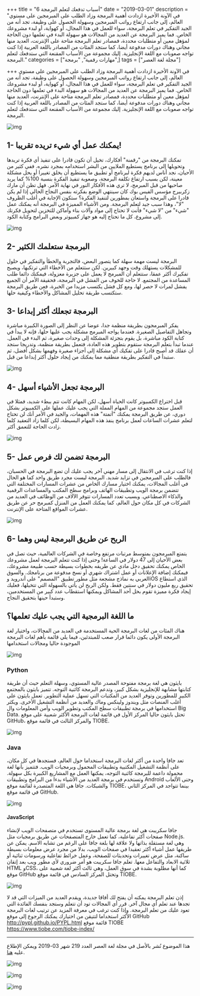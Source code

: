 +++
title = "6 أسباب تدفعك لتعلم البرمجة"
date = "2019-03-01"
description = "في الآونة الأخيرة ازدادت أهمية البرمجة وزاد الطلب على المبرمجين على مستوي العالم، إلى جانب ارتفاع رواتب المبرمجين وسهولة الحصول على وظيفة، تجد أنه من الجيد التفكير في تعلم البرمجة، سواء للعمل في هذا المجال، أو كهواية، أو لبدء مشروعك الخاص. فما يميز البرمجة عن العديد من المجالات هو سهولة البدء في تعلمها دون الحاجة لمؤهل معين أو متطلبات محددة، فمصادر تعلم البرمجة متاحة على الإنترنت، العديد منها مجاني وهناك دورات مدفوعة أيضا، كما ستجد المئات من المصادر باللغة العربية إذا كنت تواجه صعوبات مع اللغة الإنجليزية. إليك مجموعة من الأسباب المقنعة التي ستدفعك لتعلم البرمجة."
categories = ["مهارات رقمية", "برمجة",]
tags = ["مجلة لغة العصر"]

+++
في الآونة الأخيرة ازدادت أهمية البرمجة وزاد الطلب على المبرمجين على مستوي العالم، إلى جانب ارتفاع رواتب المبرمجين وسهولة الحصول على وظيفة، تجد أنه من الجيد التفكير في تعلم البرمجة، سواء للعمل في هذا المجال، أو كهواية، أو لبدء مشروعك الخاص. فما يميز البرمجة عن العديد من المجالات هو سهولة البدء في تعلمها دون الحاجة لمؤهل معين أو متطلبات محددة، فمصادر تعلم البرمجة متاحة على الإنترنت، العديد منها مجاني وهناك دورات مدفوعة أيضا، كما ستجد المئات من المصادر باللغة العربية إذا كنت تواجه صعوبات مع اللغة الإنجليزية. إليك مجموعة من الأسباب المقنعة التي ستدفعك لتعلم البرمجة.

![img](thumbnail-0.jpg)

## 1- يمكنك عمل أي شيء تريده تقريبا!

تمكنك البرمجة من "رقمنة" أفكارك، تخيل أن تكون قادرا على تنفيذ أي فكرة تريدها وتحويلها إلى برنامج يستطيع الملايين من البشر استخدامه بمجرد نشره. ففي كثير من الأحيان، نجد أناس لديهم فكرة لبرنامج أو تطبيق ما يستطيع أن يخلق تغييرا أو يحل مشكلة معينة، لكن بسبب ارتفاع تكلفة البرمجة، وصعوبة تنفيذ الفكرة بنسبة 100% كما يريد صاحبها من قبل المبرمج، لا تري هذه الأفكار النور في نهاية الأمر.
فهل تظن أن مارك زكربيرج مؤسس الفيس بوك كان سينتهي الوضع بفكرته بنفس النجاح الحالي إذا لم يكن قادرا على البرمجة واستعان بمطورين لتنفيذ الفكرة؟ ستكون الإجابة في أغلب الظروف "لا"، وهذا سبب جيد لتعلم البرمجة.
ومن الأشياء المميزة في البرمجة أنه يمكنك عمل "شيء" من "لا شيء" فأنت لا تحتاج إلى مواد وآلات بناء وأماكن للتخزين لتحويل فكرتك إلى مشروع، كل ما تحتاج إليه هو جهاز كمبيوتر وبعض البرامج وكتابة الكود.

![img](images/1.jpg)

## 2- البرمجة ستعلمك الكثير

البرمجة ليست مهمة سهلة كما يتصور البعض، فالتجربة والخطأ والتفكير في حلول للمشكلات يستهلك وقت وجهد كبيرين. لكن ستتعلم من الأخطاء التي ترتكبها، ويصبح تفكيرك أكثر عمقا، ستتعلم أن المبرمج لا يعمل على جزيرة معزولة، فيمكنك دائما طلب المساعدة من المجتمع. لا حاجة للخوف من الفشل في البرمجة، فحقيقة الأمر أن الجميع يفشل لمرات لا حصر لها، ومع كل فشل يكتسب مزيدا من الخبرة، فعن طريق البرمجة ستكتسب طريقة تحليل المشاكل والأخطاء وكيفية حلها.

## 3- البرمجة تجعلك أكثر إبداعا

يفكر المبرمجون بطريقة منظمة جدا، عوضا عن النظر إلى الصورة الكبيرة مباشرة وتجاهل التفاصيل الصغيرة. فعندما يواجه المبرمج مشكلة يجب عليها حلها، فإنه لا يبدأ في كتابة الكود مباشرة، بل يقوم بتجزئة المشكلة إلى وحدات صغيرة، ثم البدء في العمل.
عندما تبدأ بتعلم البرمجة ستقوم بتطوير هذه العادة، فتعمل بطريقة منظمة، وتدريجا ستجد أن عقلك قد أصبح قادرا على تفكيك أي مشكلة إلى أجزاء صغيرة وفهمها بشكل أفضل، ثم ستبدأ في التفكير بطريقة منطقية مما يمكنك من إيجاد حلول أكثر إبداعا من قبل.

![img](images/2.jpg)

## 4- البرمجة تجعل الأشياء أسهل

قبل اختراع الكمبيوتر كانت الحياة أسهل، لكن المهام كانت تتم ببطء شديد، فمثلا في العمل ستجد مجموعة من المهام المملة التي يجب عليك عملها على الكمبيوتر بشكل دوري، عن طريق البرمجة يمكنك "أتمتة" هذه المهمات، والجيد في الأمر أنك لن تحتاج لتعلم عشرات الساعات لعمل برنامج ينفذ هذه المهام البسيطة، لكن كلما زاد التعقيد كلما زادت الحاجة للتعمق أكثر.

![img](images/3.jpg)

## 5- البرمجة تضمن لك فرص عمل

إذا كنت ترغب في الانتقال إلى مسار مهني آخر يجب عليك أن تضع البرمجة في الحسبان، فالطلب على المبرمجين في تزايد شديد. البرمجة ليست مجرد طريق واحد كما هو الحال في أغلب المجالات، يمكنك اختيار مسارك الخاص من عشرات المسارات المختلفة التي تتضمن برمجة الويب وتطبيقات الهاتف وبرامج سطح المكتب والمساعدات الرقمية والذكاء الاصطناعي. وبسبب تعدد المسارات تتوفر الآلاف من الوظائف في العديد من الشركات في كل مكان حول العالم، كما يمكنك العمل من المنزل كمبرمج حر عن طريق عشرات المواقع المتاحة على الإنترنت.

![img](images/4.jpg)

## 6- الربح عن طريق البرمجة ليس وهما

يتمتع المبرمجون بمتوسط مرتبات مرتفع وخاصة في الشركات العالمية، حيث تصل في بعض الأحيان إلى 47 دولار في الساعة! وحتى إذا كنت تتعلم البرمجة لعمل مشروعك الخاص يمكنك تحقيق دخل مادي عن طريقه بخطوات بسيطة حسب طبيعة مشروعك، فيمكنك إضافة الإعلانات أو عمل اشتراك شهري أو نسخ مدفوعة من برنامجك. والسوق العربي به نماذج مشجعة مثل مطور تطبيق "المصمم" على أندرويد وiOS الذي استطاع تحقيق ربع مليون دولار في سنتين فقط.
ولكن الربح لن يأتي بالسهولة التي تتخيلها، فعليك إيجاد فكرة مميزة تقوم بحل أحد المشاكل ويمكنها استقطاب عدد كبير من المستخدمين، وستبدأ حينها بتحقيق النجاح.

## ما اللغة البرمجية التي يجب عليك تعلمها؟

هناك المئات من لغات البرمجة الحية المستخدمة في العديد من المجالات، واختيار لغة البرمجة الأولى يكون دائما قرار صعب للمبتدئين، فيما يلي قائمة بأهم لغات البرمجة الموجودة حاليا ومجالات استخدامها

![img](images/programming.jpg)

### Python

بايثون هي لغة برمجة مفتوحة المصدر عالية المستوي، وسهلة التعلم حيث أن طريقة كتابتها مشابهة للإنجليزية بشكل كبير، وتدعم البرمجة كائنية التوجه. تتميز بايثون بالمجتمع الكبير للمطورين وتوفر العديد من المكتبات التي تسهل عملية التطوير.
تعمل بايثون على أغلب المنصات مثل ويندوز ولينكس وماك والعديد من أنظمة التشغيل الأخرى. ويكثر استخدامها في برمجة تطبيقات سطح المكتب وتطوير الويب وأمن المعلومات وال Big Data.
تحتل بايثون حاليا المركز الأول في قائمة لغات البرمجة الأكثر شعبية على موقع GitHub، والمركز الثالث في قائمة موقع TIOBE.

![img](images/python.webp)

### Java

تعد جافا واحدة من أكثر لغات البرمجة استخداما حول العالم، فستجدها في كل مكان، على أنظمة التشغيل المكتبية وتطبيقات المحمول وبرمجيات الويب. فتتميز بأنها لغة محمولة داعمة للبرمجة كائنية التوجه، يمكنها العمل مع المشاريع الكبيرة بكل سهولة. وتستخدم في برمجة العديد من الأشياء بدءا من البرامج وتطبيقات Android وحتى الألعاب والشبكات.
جافا هي اللغة المتصدرة لقائمة موقع TIOBE، بينما تتواجد في المركز الثاني في قائمة موقع GitHub.

![img](images/java.webp?height=256px)

#### JavaScript

جافا سكريبت هي لغة برمجة عالية المستوى تستخدم في متصفحات الويب لإنشاء صفحات أكثر تفاعلية، كما تعمل خارج المتصفحات عن طريق برمجيات مثل Node.js. وهي لغة مستقلة بذاتها ولا علاقة لها بلغة جافا على الرغم من تشابه الاسم.
يمكن عن طريقها عمل أشياء أكثر تعقيدا في صفحات الويب، بدلا من مجرد عرض معلومات بسيطة ساكنة، مثل عرض تغييرات وتحديثات للصفحة، وعمل خرائط تفاعلية ورسومات ثنائية أو ثلاثية الابعاد والتفاعل معها.
تعلم جافا سكريبت هو أمر ضروري لأي مطور ويب بعد إتقان HTML وCSS، كما أنها مطلوبة بشدة في سوق العمل، وهي ثالث أكثر لغة شعبية على موقع GitHub وتحتل المركز السادس في قائمة موقع TIOBE.

![img](images/JavaScript.webp?height=256px)

إذن تعلم البرمجة يمكنه أن يفتح لك أفاقا جديدة، ويقدم العديد من الميزات التي قد لا تجدها عند تعلم أي مجال آخر. قرر أي المجالات تود أن تتعلم وستجد بنفسك الفائدة التي تعود عليك من تعلم البرمجة. وإذا كنت ترغب في معرفة المزيد عن ترتيب لغات البرمجة الأكثر استخداما لتتيقن من اختيارك يمكنك الرجوع إلى
موقع GitHub http://pypl.github.io/PYPL.html
قائمة موقع TIOBE https://www.tiobe.com/tiobe-index/

---

هذا الموضوع نُشر باﻷصل في مجلة لغة العصر العدد 219 شهر 03-2019 ويمكن الإطلاع عليه [هنا](https//drive.google.com/file/d/1vMolIId6r-lHf8Qi86Bdto_aRde37y8x/view?usp=sharing).

![img](images/219-1.png)

![img](images/219-2.png)

![img](images/219-3.png)
